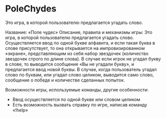 # PoleChydes
Это игра, в которой пользователю предлагается угадать слово.

Название: «Поле чудес»
Описание, правила и механизмы игры: Это игра, в которой пользователю предлагается угадать слово.
Осуществляется ввод по одной букве алфавита, и если такая буква в слове присутствует, то она открывается на импровизированном «экране»,
представляющим из себя набор звездочек (количество звездочек строго по длине слова).
В случае если игрок не угадал букву в слове, то выводится сообщение «Вы не угадали букву», и предлагается ввод новой буквы.
В случае, когда пользователь угадал слово по буквам, или угадал слово целиком, выводится само слово, сообщение о победе и количестве сделанных попыток.

Возможности игры, используемые команды, другие особенности:
-	Ввод осуществляется по одной букве или словом целиком
-	Есть возможность вызвать справку по игре, написав команду «!help»

